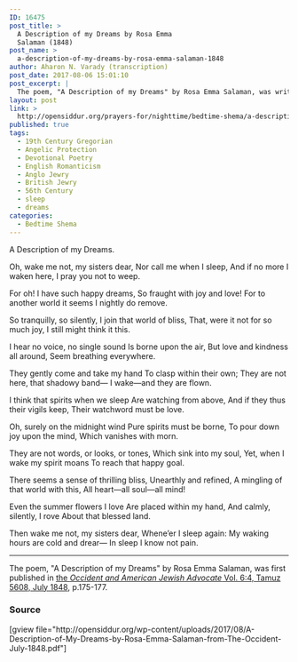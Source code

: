 ```yaml
---
ID: 16475
post_title: >
  A Description of my Dreams by Rosa Emma
  Salaman (1848)
post_name: >
  a-description-of-my-dreams-by-rosa-emma-salaman-1848
author: Aharon N. Varady (transcription)
post_date: 2017-08-06 15:01:10
post_excerpt: |
  The poem, "A Description of my Dreams" by Rosa Emma Salaman, was written in September 1849 and first published in <a href="http://web.nli.org.il/sites/JPress/English/Pages/The-Occident-and-American-Jewish-Advocate.aspx">the <em>Occident and American Jewish Advocate</em> Vol. 6:4, Tamuz 5608, July 1848</a>, p.175-177.
layout: post
link: >
  http://opensiddur.org/prayers-for/nighttime/bedtime-shema/a-description-of-my-dreams-by-rosa-emma-salaman-1848/
published: true
tags:
  - 19th Century Gregorian
  - Angelic Protection
  - Devotional Poetry
  - English Romanticism
  - Anglo Jewry
  - British Jewry
  - 56th Century
  - sleep
  - dreams
categories:
  - Bedtime Shema
---
```

<div class="english">
A Description of my Dreams.

 
Oh, wake me not, my sisters dear, 
   Nor call me when I sleep, 
And if no more I waken here, 
   I pray you not to weep.

For oh! I have such happy dreams, 
   So fraught with joy and love! 
For to another world it seems
   I nightly do remove.

So tranquilly, so silently,
   I join that world of bliss,
That, were it not for so much joy,
   I still might think it this.

I hear no voice, no single sound
   Is borne upon the air,
But love and kindness all around,
   Seem breathing everywhere.

They gently come and take my hand
   To clasp within their own;
They are not here, that shadowy band—
   I wake—and they are flown.

I think that spirits when we sleep
   Are watching from above,
And if they thus their vigils keep,
   Their watchword must be love.

Oh, surely on the midnight wind
   Pure spirits must be borne,
To pour down joy upon the mind,
   Which vanishes with morn.

They are not words, or looks, or tones,
   Which sink into my soul,
Yet, when I wake my spirit moans
   To reach that happy goal.

There seems a sense of thrilling bliss,
   Unearthly and refined,
A mingling of that world with this,
   All heart—all soul—all mind!

Even the summer flowers I love
   Are placed within my hand,
And calmly, silently, I rove
   About that blessed land.

Then wake me not, my sisters dear,
   Whene’er I sleep again:
My waking hours are cold and drear—
   In sleep I know not pain.
</div>

<hr />
The poem, "A Description of my Dreams" by Rosa Emma Salaman, was first published in <a href="http://web.nli.org.il/sites/JPress/English/Pages/The-Occident-and-American-Jewish-Advocate.aspx">the <em>Occident and American Jewish Advocate</em> Vol. 6:4, Tamuz 5608, July 1848</a>, p.175-177. 

<h3>Source</h3>
[gview file="http://opensiddur.org/wp-content/uploads/2017/08/A-Description-of-My-Dreams-by-Rosa-Emma-Salaman-from-The-Occident-July-1848.pdf"]
